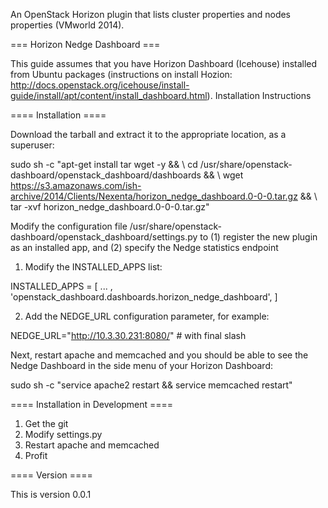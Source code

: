 An OpenStack Horizon plugin that lists cluster properties and nodes properties (VMworld 2014).

=== Horizon Nedge Dashboard ===

This guide assumes that you have Horizon Dashboard (Icehouse) installed from Ubuntu packages (instructions on install Hozion: http://docs.openstack.org/icehouse/install-guide/install/apt/content/install_dashboard.html).
Installation Instructions

==== Installation ====

Download the tarball and extract it to the appropriate location, as a superuser:

 sudo sh -c "apt-get install tar wget -y && \ 
 cd /usr/share/openstack-dashboard/openstack_dashboard/dashboards && \ 
 wget https://s3.amazonaws.com/ish-archive/2014/Clients/Nexenta/horizon_nedge_dashboard.0-0-0.tar.gz && \ 
 tar -xvf horizon_nedge_dashboard.0-0-0.tar.gz"

Modify the configuration file /usr/share/openstack-dashboard/openstack_dashboard/settings.py to (1) register the new plugin as an installed app, and (2) specify the Nedge statistics endpoint

1. Modify the INSTALLED_APPS list:

  INSTALLED_APPS = [ ... , 'openstack_dashboard.dashboards.horizon_nedge_dashboard', ]

2. Add the NEDGE_URL configuration parameter, for example:

  NEDGE_URL="http://10.3.30.231:8080/" # with final slash

Next, restart apache and memcached and you should be able to see the Nedge Dashboard in the side menu of your Horizon Dashboard:

 sudo sh -c "service apache2 restart && service memcached restart"

==== Installation in Development ====

1. Get the git
2. Modify settings.py
3. Restart apache and memcached
4. Profit

==== Version ====

This is version 0.0.1